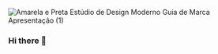![Amarela e Preta Estúdio de Design Moderno Guia de Marca Apresentação (1)](https://user-images.githubusercontent.com/38568147/120246235-0dcd7500-c246-11eb-9774-e5cf0574e278.png)
### Hi there 👋
